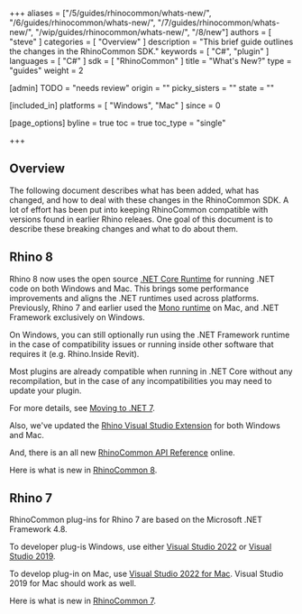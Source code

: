 +++
aliases = ["/5/guides/rhinocommon/whats-new/", "/6/guides/rhinocommon/whats-new/", "/7/guides/rhinocommon/whats-new/", "/wip/guides/rhinocommon/whats-new/", "/8/new"]
authors = [ "steve" ]
categories = [ "Overview" ]
description = "This brief guide outlines the changes in the RhinoCommon SDK."
keywords = [ "C#", "plugin" ]
languages = [ "C#" ]
sdk = [ "RhinoCommon" ]
title = "What's New?"
type = "guides"
weight = 2

[admin]
TODO = "needs review"
origin = ""
picky_sisters = ""
state = ""

[included_in]
platforms = [ "Windows", "Mac" ]
since = 0

[page_options]
byline = true
toc = true
toc_type = "single"

+++

## Overview

The following document describes what has been added, what has changed, and how to deal with these changes in the RhinoCommon SDK. A lot of effort has been put into keeping RhinoCommon compatible with versions found in earlier Rhino releaes. One goal of this document is to describe these breaking changes and what to do about them.

## Rhino 8

Rhino 8 now uses the open source [.NET Core Runtime](https://github.com/dotnet/runtime) for running .NET code on both Windows and Mac. This brings some performance improvements and aligns the .NET runtimes used across platforms. Previously, Rhino 7 and earlier used the [Mono runtime](https://www.mono-project.com/) on Mac, and .NET Framework exclusively on Windows.

On Windows, you can still optionally run using the .NET Framework runtime in the case of compatibility issues or running inside other software that requires it (e.g. Rhino.Inside Revit).

Most plugins are already compatible when running in .NET Core without any recompilation, but in the case of any incompatibilities you may need to update your plugin.

For more details, see [Moving to .NET 7](/guides/rhinocommon/moving-to-dotnet-7).

Also, we've updated the [Rhino Visual Studio Extension](https://github.com/mcneel/RhinoVisualStudioExtensions/releases) for both Windows and Mac.

And, there is an all new [RhinoCommon API Reference](https://developer.rhino3d.com/api/rhinocommon/html/R_Project_RhinoCommon.htm) online.

Here is what is new in [RhinoCommon 8](https://developer.rhino3d.com/api/rhinocommon/whatsnew/8.0).

## Rhino 7

RhinoCommon plug-ins for Rhino 7 are based on the Microsoft .NET Framework 4.8.

To developer plug-is Windows, use either [Visual Studio 2022](https://visualstudio.microsoft.com/downloads/) or [Visual Studio 2019](https://visualstudio.microsoft.com/vs/older-downloads/).

To develop plug-in on Mac, use [Visual Studio 2022 for Mac](https://visualstudio.microsoft.com/vs/mac/). Visual Studio 2019 for Mac should work as well.

Here is what is new in [RhinoCommon 7](https://developer.rhino3d.com/api/rhinocommon/whatsnew/7.0).
